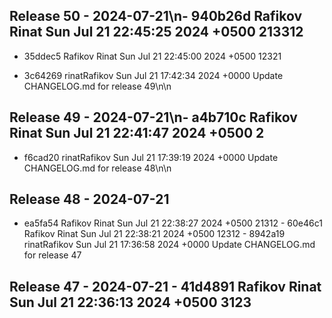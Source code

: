 ## Release 50 - 2024-07-21\n- 940b26d	Rafikov Rinat	Sun Jul 21 22:45:25 2024 +0500	213312

- 35ddec5	Rafikov Rinat	Sun Jul 21 22:45:00 2024 +0500	12321

- 3c64269	rinatRafikov	Sun Jul 21 17:42:34 2024 +0000	Update CHANGELOG.md for release 49\n\n
## Release 49 - 2024-07-21\n- a4b710c	Rafikov Rinat	Sun Jul 21 22:41:47 2024 +0500	2

- f6cad20	rinatRafikov	Sun Jul 21 17:39:19 2024 +0000	Update CHANGELOG.md for release 48\n\n
## Release 48 - 2024-07-21
- ea5fa54 Rafikov Rinat Sun Jul 21 22:38:27 2024 +0500 21312 - 60e46c1 Rafikov Rinat Sun Jul 21 22:38:21 2024 +0500 12312 - 8942a19 rinatRafikov Sun Jul 21 17:36:58 2024 +0000 Update CHANGELOG.md for release 47

## Release 47 - 2024-07-21 - 41d4891 Rafikov Rinat Sun Jul 21 22:36:13 2024 +0500 3123
